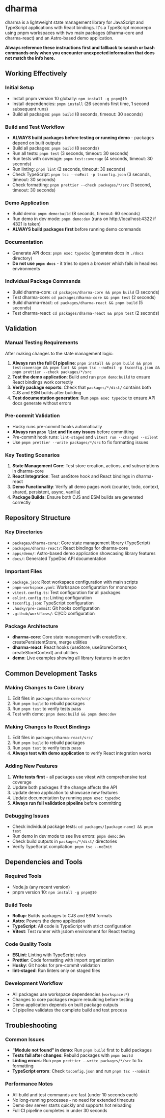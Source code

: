 # dharma

dharma is a lightweight state management library for JavaScript and TypeScript applications with React bindings. It's a TypeScript monorepo using pnpm workspaces with two main packages (dharma-core and dharma-react) and an Astro-based demo application.

**Always reference these instructions first and fallback to search or bash commands only when you encounter unexpected information that does not match the info here.**

## Working Effectively

### Initial Setup
- Install pnpm version 10 globally: `npm install -g pnpm@10`
- Install dependencies: `pnpm install` (26 seconds first time, 1 second subsequent runs)
- Build all packages: `pnpm build` (8 seconds, timeout: 30 seconds)

### Build and Test Workflow
- **ALWAYS build packages before testing or running demo** - packages depend on built outputs
- Build all packages: `pnpm build` (8 seconds)
- Run all tests: `pnpm test` (3 seconds, timeout: 30 seconds)
- Run tests with coverage: `pnpm test:coverage` (4 seconds, timeout: 30 seconds)
- Run linting: `pnpm lint` (2 seconds, timeout: 30 seconds)
- Check TypeScript: `pnpm tsc --noEmit -p tsconfig.json` (3 seconds, timeout: 30 seconds)
- Check formatting: `pnpm prettier --check packages/*/src` (1 second, timeout: 30 seconds)

### Demo Application
- Build demo: `pnpm demo:build` (8 seconds, timeout: 60 seconds)
- Run demo in dev mode: `pnpm demo:dev` (runs on http://localhost:4322 if 4321 is taken)
- **ALWAYS build packages first** before running demo commands

### Documentation
- Generate API docs: `pnpm exec typedoc` (generates docs in `./docs` directory)
- **Do not use `pnpm docs`** - it tries to open a browser which fails in headless environments

### Individual Package Commands
- Build dharma-core: `cd packages/dharma-core && pnpm build` (3 seconds)
- Test dharma-core: `cd packages/dharma-core && pnpm test` (2 seconds)
- Build dharma-react: `cd packages/dharma-react && pnpm build` (5 seconds)
- Test dharma-react: `cd packages/dharma-react && pnpm test` (2 seconds)

## Validation

### Manual Testing Requirements
After making changes to the state management logic:
1. **Always run the full CI pipeline**: `pnpm install && pnpm build && pnpm test:coverage && pnpm lint && pnpm tsc --noEmit -p tsconfig.json && pnpm prettier --check packages/*/src`
2. **Test the demo application**: Build and run `pnpm demo:build` to ensure React bindings work correctly
3. **Verify package exports**: Check that `packages/*/dist/` contains both CJS and ESM builds after building
4. **Test documentation generation**: Run `pnpm exec typedoc` to ensure API docs generate without errors

### Pre-commit Validation
- Husky runs pre-commit hooks automatically
- **Always run `pnpm lint` and fix any issues** before committing
- Pre-commit hook runs: `lint-staged` and `vitest run --changed --silent`
- Use `pnpm prettier --write packages/*/src` to fix formatting issues

### Key Testing Scenarios
1. **State Management Core**: Test store creation, actions, and subscriptions in dharma-core
2. **React Integration**: Test useStore hook and React bindings in dharma-react  
3. **Demo Functionality**: Verify all demo pages work (counter, todo, context, shared, persistent, async, vanilla)
4. **Package Builds**: Ensure both CJS and ESM builds are generated correctly

## Repository Structure

### Key Directories
- `packages/dharma-core/`: Core state management library (TypeScript)
- `packages/dharma-react/`: React bindings for dharma-core
- `apps/demo/`: Astro-based demo application showcasing library features
- `docs/`: Generated TypeDoc API documentation

### Important Files
- `package.json`: Root workspace configuration with main scripts
- `pnpm-workspace.yaml`: Workspace configuration for monorepo
- `vitest.config.ts`: Test configuration for all packages
- `eslint.config.ts`: Linting configuration
- `tsconfig.json`: TypeScript configuration
- `.husky/pre-commit`: Git hooks configuration
- `.github/workflows/`: CI/CD configuration

### Package Architecture
- **dharma-core**: Core state management with createStore, createPersistentStore, merge utilities
- **dharma-react**: React hooks (useStore, useStoreContext, createStoreContext) and utilities
- **demo**: Live examples showing all library features in action

## Common Development Tasks

### Making Changes to Core Library
1. Edit files in `packages/dharma-core/src/`
2. Run `pnpm build` to rebuild packages
3. Run `pnpm test` to verify tests pass
4. Test with demo: `pnpm demo:build && pnpm demo:dev`

### Making Changes to React Bindings  
1. Edit files in `packages/dharma-react/src/`
2. Run `pnpm build` to rebuild packages
3. Run `pnpm test` to verify tests pass
4. **Always test with demo application** to verify React integration works

### Adding New Features
1. **Write tests first** - all packages use vitest with comprehensive test coverage
2. Update both packages if the change affects the API
3. Update demo application to showcase new features
4. Update documentation by running `pnpm exec typedoc`
5. **Always run full validation pipeline** before committing

### Debugging Issues
- Check individual package tests: `cd packages/[package-name] && pnpm test`
- Run demo in dev mode to see live errors: `pnpm demo:dev`
- Check build outputs in `packages/*/dist/` directories
- Verify TypeScript compilation: `pnpm tsc --noEmit`

## Dependencies and Tools

### Required Tools
- Node.js (any recent version)
- pnpm version 10: `npm install -g pnpm@10`

### Build Tools
- **Rollup**: Builds packages to CJS and ESM formats
- **Astro**: Powers the demo application
- **TypeScript**: All code is TypeScript with strict configuration
- **Vitest**: Test runner with jsdom environment for React testing

### Code Quality Tools  
- **ESLint**: Linting with TypeScript rules
- **Prettier**: Code formatting with import organization
- **Husky**: Git hooks for pre-commit validation
- **lint-staged**: Run linters only on staged files

### Development Workflow
- All packages use workspace dependencies (`workspace:*`)
- Changes to core packages require rebuilding before testing
- Demo application depends on built package outputs
- CI pipeline validates the complete build and test process

## Troubleshooting

### Common Issues
- **"Module not found" in demo**: Run `pnpm build` first to build packages
- **Tests fail after changes**: Rebuild packages with `pnpm build`
- **Linting errors**: Run `pnpm prettier --write packages/*/src` to fix formatting
- **TypeScript errors**: Check `tsconfig.json` and run `pnpm tsc --noEmit`

### Performance Notes
- All build and test commands are fast (under 10 seconds each)
- No long-running processes - no need for extended timeouts
- Demo dev server starts quickly and supports hot reloading
- Full CI pipeline completes in under 30 seconds